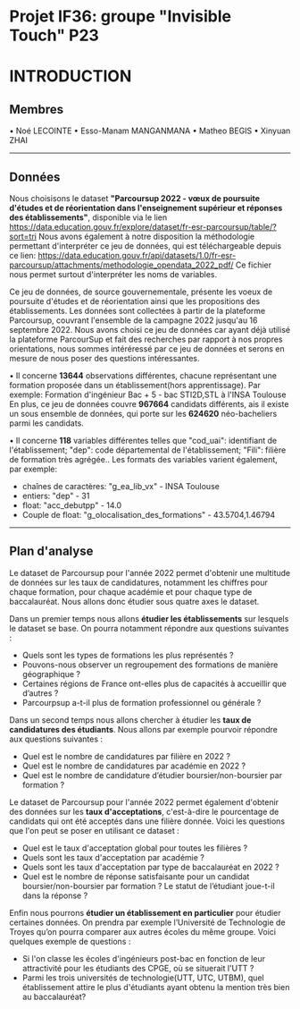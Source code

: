 # Projet IF36: groupe "Invisible Touch" P23

# INTRODUCTION

## Membres 
• Noé LECOINTE 
• Esso-Manam MANGANMANA
• Matheo BEGIS
• Xinyuan ZHAI

---

## Données
Nous choisisons le dataset **"Parcoursup 2022 - vœux de poursuite d'études et de réorientation dans l'enseignement supérieur et réponses des établissements"**, disponible via le lien https://data.education.gouv.fr/explore/dataset/fr-esr-parcoursup/table/?sort=tri
Nous avons également à notre disposition la méthodologie permettant d'interpréter ce jeu de données, qui est téléchargeable depuis ce lien: https://data.education.gouv.fr/api/datasets/1.0/fr-esr-parcoursup/attachments/methodologie_opendata_2022_pdf/
Ce fichier nous permet surtout d'interpréter les noms de variables.

Ce jeu de données, de source gouvernementale, présente les voeux de poursuite d'études et de réorientation ainsi que les propositions des établissements. Les données sont collectées à partir de la plateforme Parcoursup, couvrant l'ensemble de la campagne 2022 jusqu'au 16 septembre 2022. Nous avons choisi ce jeu de données car ayant déjà utilisé la plateforme ParcourSup et fait des recherches par rapport à nos propres orientations, nous sommes intéréressé par ce jeu de données et serons en mesure de nous poser des questions intéressantes.

• Il concerne **13644** observations différentes, chacune représentant une formation proposée dans un établissement(hors apprentissage). Par exemple: Formation d'ingénieur Bac + 5 - bac STI2D,STL à l'INSA Toulouse
En plus, ce jeu de données couvre **967664** candidats différents, ais il existe un sous ensemble de données, qui porte sur les **624620** néo-bacheliers parmi les candidats.

• Il concerne **118** variables différentes telles que "cod_uai": identifiant de l'établissement; "dep": code départemental de l'établissement; "Fili": filière de formation très agrégée.. Les formats des variables varient également, par exemple:
  - chaînes de caractères: "g_ea_lib_vx" - INSA Toulouse
  - entiers: "dep" - 31
  - float: "acc_debutpp" - 14.0
  - Couple de float: "g_olocalisation_des_formations" - 43.5704,1.46794


---



## Plan d'analyse
Le dataset de Parcoursup pour l'année 2022 permet d'obtenir une multitude de données sur les taux de candidatures, notamment les chiffres pour chaque formation, pour chaque académie et pour chaque type de baccalauréat. Nous allons donc étudier sous quatre axes le dataset.

Dans un premier temps nous allons **étudier les établissements** sur lesquels le dataset se base. On pourra notamment répondre aux questions suivantes :
- Quels sont les types de formations les plus représentés ?
- Pouvons-nous observer un regroupement des formations de manière géographique ?
- Certaines régions de France ont-elles plus de capacités à accueillir que d’autres ?
- Parcourpsup a-t-il plus de formation professionnel ou générale ?


Dans un second temps nous allons chercher à étudier les **taux de candidatures des étudiants**. Nous allons par exemple pourvoir répondre aux questions suivantes :
- Quel est le nombre de candidatures par filière en 2022 ?
- Quel est le nombre de candidatures par académie en 2022 ?
- Quel est le nombre de candidature d’étudier boursier/non-boursier par formation ?


Le dataset de Parcoursup pour l'année 2022 permet également d'obtenir des données sur les **taux d'acceptations**, c'est-à-dire le pourcentage de candidats qui ont été acceptés dans une filière donnée. Voici les questions que l'on peut se poser en utilisant ce dataset :
- Quel est le taux d'acceptation global pour toutes les filières ?
- Quels sont les taux d'acceptation par académie ?
- Quels sont les taux d'acceptation par type de baccalauréat en 2022 ?
- Quel est le nombre de réponse satisfaisante pour un candidat boursier/non-boursier par formation ? Le statut de l’étudiant joue-t-il dans la réponse ?


Enfin nous pourrons **étudier un établissement en particulier** pour étudier certaines données. On prendra par exemple l’Université de Technologie de Troyes qu’on pourra comparer aux autres écoles du même groupe. Voici quelques exemple de questions :
- Si l'on classe les écoles d'ingénieurs post-bac en fonction de leur attractivité pour les étudiants des CPGE, où se situerait l'UTT ?
- Parmi les trois universités de technologie(UTT, UTC, UTBM), quel établissement attire le plus d'étudiants ayant obtenu la mention très bien au baccalauréat?
